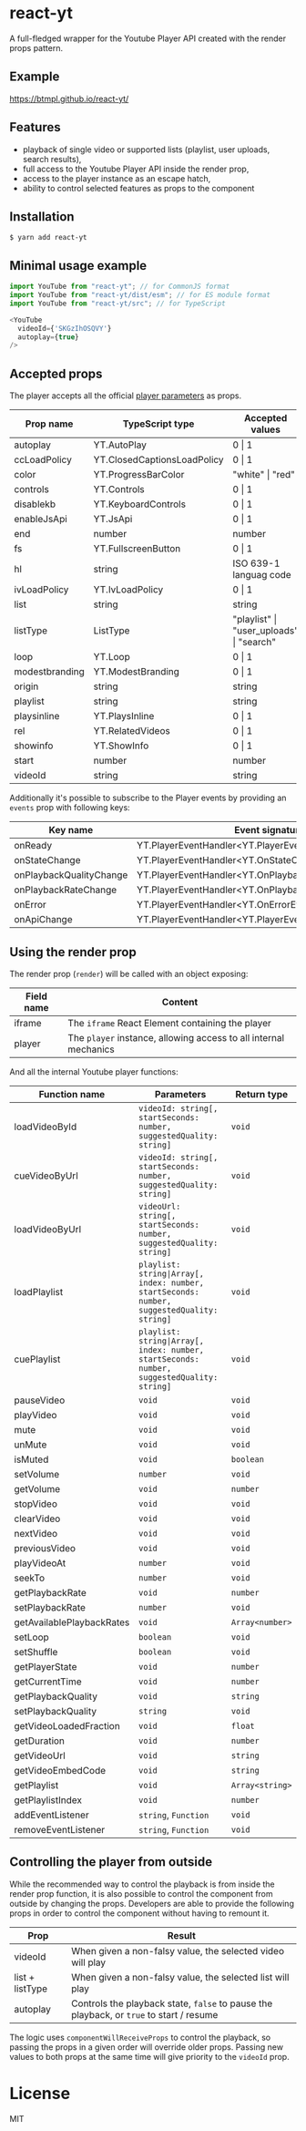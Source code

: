 react-yt 
=============================

A full-fledged wrapper for the Youtube Player API created with the render props pattern.

## Example

https://btmpl.github.io/react-yt/

## Features
- playback of single video or supported lists (playlist, user uploads, search results),
- full access to the Youtube Player API inside the render prop,
- access to the player instance as an escape hatch,
- ability to control selected features as props to the component

## Installation

```
$ yarn add react-yt
```

Minimal usage example
----
```js
import YouTube from "react-yt"; // for CommonJS format
import YouTube from "react-yt/dist/esm"; // for ES module format
import YouTube from "react-yt/src"; // for TypeScript
```
```js
<YouTube
  videoId={'SKGzIhOSQVY'}
  autoplay={true}
/>
```

## Accepted props

The player accepts all the official [player parameters](https://developers.google.com/youtube/player_parameters?hl=pl#listtype) as props. 

Prop name|TypeScript type|Accepted values
---|---|---
autoplay|YT.AutoPlay|0 \| 1
ccLoadPolicy|YT.ClosedCaptionsLoadPolicy|0 \| 1
color | YT.ProgressBarColor|"white" \| "red"
controls | YT.Controls|0 \| 1
disablekb | YT.KeyboardControls|0 \| 1
enableJsApi | YT.JsApi|0 \| 1
end | number|number
fs | YT.FullscreenButton|0 \| 1
hl | string|ISO 639-1 languag code
ivLoadPolicy | YT.IvLoadPolicy|0 \| 1
list | string|string
listType | ListType|"playlist" \| "user_uploads" \| "search"
loop | YT.Loop|0 \| 1
modestbranding | YT.ModestBranding|0 \| 1
origin | string|string
playlist | string|string
playsinline | YT.PlaysInline|0 \| 1
rel | YT.RelatedVideos|0 \| 1
showinfo | YT.ShowInfo|0 \| 1
start | number|number
videoId | string|string

Additionally it's possible to subscribe to the Player events by providing an `events` prop with following keys:

Key name|Event signature
---|---
onReady|YT.PlayerEventHandler<YT.PlayerEvent>
onStateChange|YT.PlayerEventHandler<YT.OnStateChangeEvent>
onPlaybackQualityChange|YT.PlayerEventHandler<YT.OnPlaybackQualityChangeEvent>
onPlaybackRateChange|YT.PlayerEventHandler<YT.OnPlaybackRateChangeEvent>
onError|YT.PlayerEventHandler<YT.OnErrorEvent>
onApiChange|YT.PlayerEventHandler<YT.PlayerEvent>

## Using the render prop

The render prop (`render`) will be called with an object exposing:

Field name|Content
---|---
iframe|The `iframe` React Element containing the player
player|The `player` instance, allowing access to all internal mechanics

And all the internal Youtube player functions:

Function name|Parameters|Return type
---|---|---
loadVideoById|`videoId: string[, startSeconds: number, suggestedQuality: string]`|`void`
cueVideoByUrl|`videoId: string[, startSeconds: number, suggestedQuality: string]`|`void`
loadVideoByUrl|`videoUrl: string[, startSeconds: number, suggestedQuality: string]`|`void`
loadPlaylist|`playlist: string\|Array[, index: number, startSeconds: number, suggestedQuality: string]`|`void`
cuePlaylist|`playlist: string\|Array[, index: number, startSeconds: number, suggestedQuality: string]`|`void`
pauseVideo|`void`|`void`
playVideo|`void`|`void`
mute|`void`|`void`
unMute|`void`|`void`
isMuted|`void`|`boolean`
setVolume|`number`|`void`
getVolume|`void`|`number`
stopVideo|`void`|`void`
clearVideo|`void`|`void`
nextVideo|`void`|`void`
previousVideo|`void`|`void`
playVideoAt|`number`|`void`
seekTo|`number`|`void`
getPlaybackRate|`void`|`number`
setPlaybackRate|`number`|`void`
getAvailablePlaybackRates|`void`|`Array<number>`
setLoop|`boolean`|`void`
setShuffle|`boolean`|`void`
getPlayerState|`void`|`number`
getCurrentTime|`void`|`number`
getPlaybackQuality|`void`|`string`
setPlaybackQuality|`string`|`void`
getVideoLoadedFraction|`void`|`float`
getDuration|`void`|`number`
getVideoUrl|`void`|`string`
getVideoEmbedCode|`void`|`string`
getPlaylist|`void`|`Array<string>`
getPlaylistIndex|`void`|`number`
addEventListener|`string`, `Function`|`void`
removeEventListener|`string`, `Function`|`void`

## Controlling the player from outside

While the recommended way to control the playback is from inside the render prop function, it is also possible to control the component from outside by changing the props. Developers are able to provide the following props in order to control the component without having to remount it.

Prop|Result
---|---
videoId|When given a non-falsy value, the selected video will play
list + listType |When given a non-falsy value, the selected list will play
autoplay|Controls the playback state, `false` to pause the playback, or `true` to start / resume

The logic uses `componentWillReceiveProps` to control the playback, so passing the props in a given order will override older props. Passing new values to both props at the same time will give priority to the `videoId` prop.


# License

  MIT